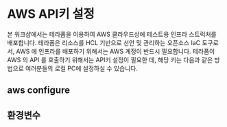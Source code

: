 # AWS API키 설정 #

본 워크샵에서는 테라폼을 이용하여 AWS 클라우드상에 테스트용 인프라 스트럭처를 배포합니다. 
테라폼은 리소스를 HCL 기반으로 선언 및 관리하는 오픈소스 IaC 도구로서, AWS 에 인프라를 배포하기 위해서는 AWS 계정이 반드시 필요합니다.
테라폼이 AWS 의 API 를 호출하기 위해서는 API키 설정이 필요한 데, 해당 키는 다음과 같은 방법으로 여러분들의 로컬 PC에 설정하실 수 있습니다.

## aws configure ##




## 환경변수 ##

